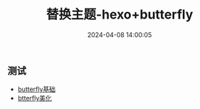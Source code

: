 ﻿---
title: 替换主题-hexo+butterfly
date: 2024-04-08 14:00:05
updated: 2024-04-08 14:00:05
tags: 
  - 学习新知识
  - 网站搭建
  - 网站美化
categories:
  - [hexo, butterfly]
comments: true
---
## 测试

- [butterfly基础](https://www.bilibili.com/video/BV1JP411P7gc/?share_source=copy_web&vd_source=c8fd8a987dd50aa4d450e85a9cecc98e)
- [btterfly美化](https://butterfly.js.org/posts/ceeb73f/#%E7%B6%B2%E7%AB%99%E9%A9%97%E8%AD%89)